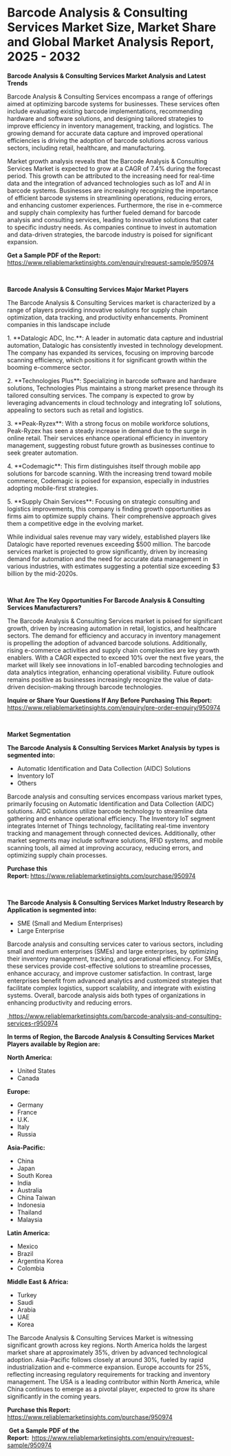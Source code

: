 <p><h1>Barcode Analysis & Consulting Services Market Size, Market Share and Global Market Analysis Report, 2025 - 2032</h1></p><p><strong>Barcode Analysis & Consulting Services Market Analysis and Latest Trends</strong></p>
<p><p>Barcode Analysis & Consulting Services encompass a range of offerings aimed at optimizing barcode systems for businesses. These services often include evaluating existing barcode implementations, recommending hardware and software solutions, and designing tailored strategies to improve efficiency in inventory management, tracking, and logistics. The growing demand for accurate data capture and improved operational efficiencies is driving the adoption of barcode solutions across various sectors, including retail, healthcare, and manufacturing.</p><p>Market growth analysis reveals that the Barcode Analysis & Consulting Services Market is expected to grow at a CAGR of 7.4% during the forecast period. This growth can be attributed to the increasing need for real-time data and the integration of advanced technologies such as IoT and AI in barcode systems. Businesses are increasingly recognizing the importance of efficient barcode systems in streamlining operations, reducing errors, and enhancing customer experiences. Furthermore, the rise in e-commerce and supply chain complexity has further fueled demand for barcode analysis and consulting services, leading to innovative solutions that cater to specific industry needs. As companies continue to invest in automation and data-driven strategies, the barcode industry is poised for significant expansion.</p></p>
<p><strong>Get a Sample PDF of the Report:&nbsp;</strong> <a href="https://www.reliablemarketinsights.com/enquiry/request-sample/950974?utm_campaign=3084&utm_medium=2&utm_source=Github&utm_content=ia&utm_term=19042025&utm_id=barcode-analysis-consulting-services">https://www.reliablemarketinsights.com/enquiry/request-sample/950974</a></p>
<p>&nbsp;</p>
<p><strong>Barcode Analysis & Consulting Services Major Market Players</strong></p>
<p><p>The Barcode Analysis & Consulting Services market is characterized by a range of players providing innovative solutions for supply chain optimization, data tracking, and productivity enhancements. Prominent companies in this landscape include </p><p>1. **Datalogic ADC, Inc.**: A leader in automatic data capture and industrial automation, Datalogic has consistently invested in technology development. The company has expanded its services, focusing on improving barcode scanning efficiency, which positions it for significant growth within the booming e-commerce sector. </p><p>2. **Technologies Plus**: Specializing in barcode software and hardware solutions, Technologies Plus maintains a strong market presence through its tailored consulting services. The company is expected to grow by leveraging advancements in cloud technology and integrating IoT solutions, appealing to sectors such as retail and logistics.</p><p>3. **Peak-Ryzex**: With a strong focus on mobile workforce solutions, Peak-Ryzex has seen a steady increase in demand due to the surge in online retail. Their services enhance operational efficiency in inventory management, suggesting robust future growth as businesses continue to seek greater automation.</p><p>4. **Codemagic**: This firm distinguishes itself through mobile app solutions for barcode scanning. With the increasing trend toward mobile commerce, Codemagic is poised for expansion, especially in industries adopting mobile-first strategies.</p><p>5. **Supply Chain Services**: Focusing on strategic consulting and logistics improvements, this company is finding growth opportunities as firms aim to optimize supply chains. Their comprehensive approach gives them a competitive edge in the evolving market.</p><p>While individual sales revenue may vary widely, established players like Datalogic have reported revenues exceeding $500 million. The barcode services market is projected to grow significantly, driven by increasing demand for automation and the need for accurate data management in various industries, with estimates suggesting a potential size exceeding $3 billion by the mid-2020s.</p></p>
<p>&nbsp;</p>
<p><strong>What Are The Key Opportunities For Barcode Analysis & Consulting Services Manufacturers?</strong></p>
<p><p>The Barcode Analysis & Consulting Services market is poised for significant growth, driven by increasing automation in retail, logistics, and healthcare sectors. The demand for efficiency and accuracy in inventory management is propelling the adoption of advanced barcode solutions. Additionally, rising e-commerce activities and supply chain complexities are key growth enablers. With a CAGR expected to exceed 10% over the next five years, the market will likely see innovations in IoT-enabled barcoding technologies and data analytics integration, enhancing operational visibility. Future outlook remains positive as businesses increasingly recognize the value of data-driven decision-making through barcode technologies.</p></p>
<p><strong>Inquire or Share Your Questions If Any Before Purchasing This Report:</strong> <a href="https://www.reliablemarketinsights.com/enquiry/pre-order-enquiry/950974?utm_campaign=3084&utm_medium=2&utm_source=Github&utm_content=ia&utm_term=19042025&utm_id=barcode-analysis-consulting-services">https://www.reliablemarketinsights.com/enquiry/pre-order-enquiry/950974</a></p>
<p>&nbsp;</p>
<p><strong>Market Segmentation</strong></p>
<p><strong>The Barcode Analysis & Consulting Services Market Analysis by types is segmented into:</strong></p>
<p><ul><li>Automatic Identification and Data Collection (AIDC) Solutions</li><li>Inventory IoT</li><li>Others</li></ul></p>
<p><p>Barcode analysis and consulting services encompass various market types, primarily focusing on Automatic Identification and Data Collection (AIDC) solutions. AIDC solutions utilize barcode technology to streamline data gathering and enhance operational efficiency. The Inventory IoT segment integrates Internet of Things technology, facilitating real-time inventory tracking and management through connected devices. Additionally, other market segments may include software solutions, RFID systems, and mobile scanning tools, all aimed at improving accuracy, reducing errors, and optimizing supply chain processes.</p></p>
<p><strong>Purchase this Report:&nbsp;</strong><a href="https://www.reliablemarketinsights.com/purchase/950974?utm_campaign=3084&utm_medium=2&utm_source=Github&utm_content=ia&utm_term=19042025&utm_id=barcode-analysis-consulting-services">https://www.reliablemarketinsights.com/purchase/950974</a></p>
<p>&nbsp;</p>
<p><strong>The Barcode Analysis & Consulting Services Market Industry Research by Application is segmented into:</strong></p>
<p><ul><li>SME (Small and Medium Enterprises)</li><li>Large Enterprise</li></ul></p>
<p><p>Barcode analysis and consulting services cater to various sectors, including small and medium enterprises (SMEs) and large enterprises, by optimizing their inventory management, tracking, and operational efficiency. For SMEs, these services provide cost-effective solutions to streamline processes, enhance accuracy, and improve customer satisfaction. In contrast, large enterprises benefit from advanced analytics and customized strategies that facilitate complex logistics, support scalability, and integrate with existing systems. Overall, barcode analysis aids both types of organizations in enhancing productivity and reducing errors.</p></p>
<p><a href="https://www.reliablemarketinsights.com/barcode-analysis-and-consulting-services-r950974?utm_campaign=3084&utm_medium=2&utm_source=Github&utm_content=ia&utm_term=19042025&utm_id=barcode-analysis-consulting-services">&nbsp;https://www.reliablemarketinsights.com/barcode-analysis-and-consulting-services-r950974</a></p>
<p><strong>In terms of Region, the Barcode Analysis & Consulting Services Market Players available by Region are:</strong></p>
<p>
    <p> <strong> North America: </strong>
        <ul>
            <li>United States</li>
            <li>Canada</li>
        </ul>
        </p> 
    <p> <strong> Europe: </strong>
        <ul>
            <li>Germany</li>
            <li>France</li>
            <li>U.K.</li>
            <li>Italy</li>
            <li>Russia</li>
        </ul>
        </p> 
    <p> <strong> Asia-Pacific: </strong>
        <ul>
            <li>China</li>
            <li>Japan</li>
            <li>South Korea</li>
            <li>India</li>
            <li>Australia</li>
            <li>China Taiwan</li>
            <li>Indonesia</li>
            <li>Thailand</li>
            <li>Malaysia</li>
        </ul>
        </p> 
    <p> <strong> Latin America: </strong>
        <ul>
            <li>Mexico</li>
            <li>Brazil</li>
            <li>Argentina Korea</li>
            <li>Colombia</li>
        </ul>
        </p> 
    <p> <strong> Middle East & Africa: </strong>
        <ul>
            <li>Turkey</li>
            <li>Saudi</li>
            <li>Arabia</li>
            <li>UAE</li>
            <li>Korea</li>
        </ul>
    </p>
    </p>
<p><p>The Barcode Analysis & Consulting Services Market is witnessing significant growth across key regions. North America holds the largest market share at approximately 35%, driven by advanced technological adoption. Asia-Pacific follows closely at around 30%, fueled by rapid industrialization and e-commerce expansion. Europe accounts for 25%, reflecting increasing regulatory requirements for tracking and inventory management. The USA is a leading contributor within North America, while China continues to emerge as a pivotal player, expected to grow its share significantly in the coming years.</p></p>
<p><strong>Purchase this Report: </strong><a href="https://www.reliablemarketinsights.com/purchase/950974?utm_campaign=3084&utm_medium=2&utm_source=Github&utm_content=ia&utm_term=19042025&utm_id=barcode-analysis-consulting-services">https://www.reliablemarketinsights.com/purchase/950974</a></p>
<p>&nbsp;<strong>Get a Sample PDF of the Report:&nbsp;&nbsp;</strong><a href="https://www.reliablemarketinsights.com/enquiry/request-sample/950974?utm_campaign=3084&utm_medium=2&utm_source=Github&utm_content=ia&utm_term=19042025&utm_id=barcode-analysis-consulting-services">https://www.reliablemarketinsights.com/enquiry/request-sample/950974</a></p>
<p><strong></strong></p>
<p><p></p><p></p><p></p></p>